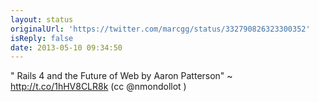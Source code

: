 ```yaml
---
layout: status
originalUrl: 'https://twitter.com/marcgg/status/332790826323300352'
isReply: false
date: 2013-05-10 09:34:50
---
```


" Rails 4 and the Future of Web by Aaron Patterson" ~ http://t.co/1hHV8CLR8k (cc @nmondollot )
